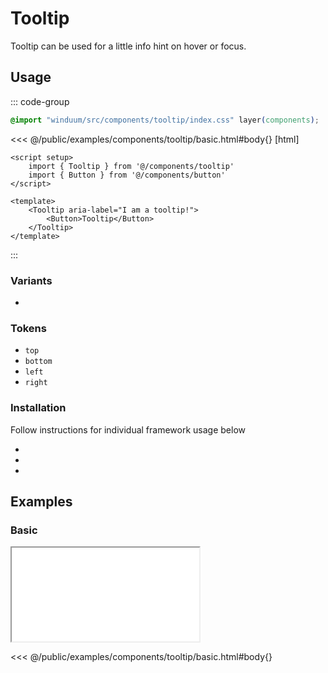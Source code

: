 # Tooltip
Tooltip can be used for a little info hint on hover or focus.

<ViewSourceGh href="https://github.com/winduum/winduum/blob/next/src/components/tooltip" />

## Usage

::: code-group
```css
@import "winduum/src/components/tooltip/index.css" layer(components);
```
<<< @/public/examples/components/tooltip/basic.html#body{} [html]
```vue
<script setup>
    import { Tooltip } from '@/components/tooltip'
    import { Button } from '@/components/button'
</script>

<template>
    <Tooltip aria-label="I am a tooltip!">
        <Button>Tooltip</Button>
    </Tooltip>
</template>
```
:::

### Variants
* <LinkGh name="default" path="components/tooltip" />

### Tokens
* `top`
* `bottom`
* `left`
* `right`

### Installation
Follow instructions for individual framework usage below

* <LinkGh name="winduum" url="https://github.com/winduum/winduum/blob/next/src/components/tooltip" />
* <LinkGh name="winduum-vue" url="https://github.com/winduum/winduum-vue/blob/main/src/components/tooltip" />
* <LinkGh name="winduum-react" url="https://github.com/winduum/winduum-react/blob/main/src/components/tooltip" />

## Examples

### Basic

<iframe onload="this.style.visibility = 'visible';" src="/examples/components/tooltip/basic.html"></iframe>

<<< @/public/examples/components/tooltip/basic.html#body{}

